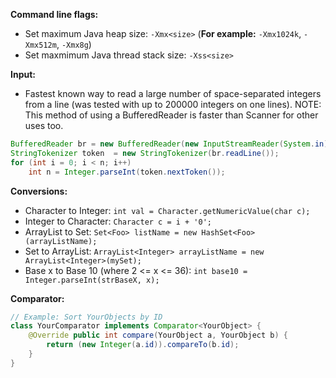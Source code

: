 **Command line flags:**
 - Set maximum Java heap size: `-Xmx<size>` (**For example:** `-Xmx1024k`, `-Xmx512m`, `-Xmx8g`)
 - Set maxmimum Java thread stack size: `-Xss<size>`

**Input:**
 * Fastest known way to read a large number of space-separated integers from a line (was tested with up to 200000 integers on one lines). NOTE: This method of using a BufferedReader is faster than Scanner for other uses too.
```java
BufferedReader br = new BufferedReader(new InputStreamReader(System.in));
StringTokenizer token  = new StringTokenizer(br.readLine());
for (int i = 0; i < n; i++)
    int n = Integer.parseInt(token.nextToken());
```

**Conversions:**

* Character to Integer: `int val = Character.getNumericValue(char c);`
* Integer to Character: `Character c = i + '0';`
* ArrayList to Set: `Set<Foo> listName = new HashSet<Foo>(arrayListName);`
* Set to ArrayList: `ArrayList<Integer> arrayListName = new ArrayList<Integer>(mySet);`
* Base x to Base 10 (where 2 <= x <= 36): `int base10 = Integer.parseInt(strBaseX, x);`

**Comparator:**
``` java
// Example: Sort YourObjects by ID
class YourComparator implements Comparator<YourObject> {
    @Override public int compare(YourObject a, YourObject b) {
        return (new Integer(a.id)).compareTo(b.id);
    }
}
```
